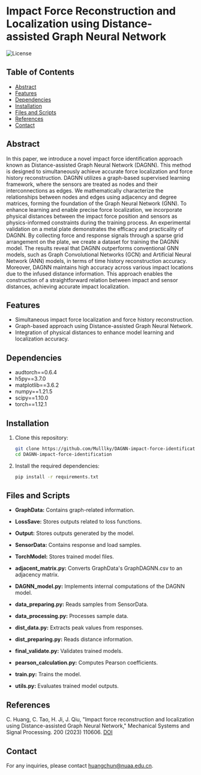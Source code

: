 # Impact Force Reconstruction and Localization using Distance-assisted Graph Neural Network

![License](https://img.shields.io/badge/License-MIT-green.svg)

## Table of Contents

- [Abstract](#abstract)
- [Features](#features)
- [Dependencies](#dependencies)
- [Installation](#installation)
- [Files and Scripts](#files-and-scripts)
- [References](#references)
- [Contact](#contact)

## Abstract

In this paper, we introduce a novel impact force identification approach known as Distance-assisted Graph Neural Network (DAGNN). This method is designed to simultaneously achieve accurate force localization and force history reconstruction. DAGNN utilizes a graph-based supervised learning framework, where the sensors are treated as nodes and their interconnections as edges. We mathematically characterize the relationships between nodes and edges using adjacency and degree matrices, forming the foundation of the Graph Neural Network (GNN). To enhance learning and enable precise force localization, we incorporate physical distances between the impact force position and sensors as physics-informed constraints during the training process. An experimental validation on a metal plate demonstrates the efficacy and practicality of DAGNN. By collecting force and response signals through a sparse grid arrangement on the plate, we create a dataset for training the DAGNN model. The results reveal that DAGNN outperforms conventional GNN models, such as Graph Convolutional Networks (GCN) and Artificial Neural Network (ANN) models, in terms of time history reconstruction accuracy. Moreover, DAGNN maintains high accuracy across various impact locations due to the infused distance information. This approach enables the construction of a straightforward relation between impact and sensor distances, achieving accurate impact localization.

## Features
- Simultaneous impact force localization and force history reconstruction.
- Graph-based approach using Distance-assisted Graph Neural Network.
- Integration of physical distances to enhance model learning and localization accuracy.

## Dependencies

- audtorch==0.6.4
- h5py==3.7.0
- matplotlib==3.6.2
- numpy==1.21.5
- scipy==1.10.0
- torch==1.12.1

## Installation

1. Clone this repository:

    ```bash
    git clone https://github.com/Mulllky/DAGNN-impact-force-identification.git
    cd DAGNN-impact-force-identification
    ```

2. Install the required dependencies:

    ```bash
    pip install -r requirements.txt
    ```

## Files and Scripts

- **GraphData:** Contains graph-related information.
- **LossSave:** Stores outputs related to loss functions.
- **Output:** Stores outputs generated by the model.
- **SensorData:** Contains response and load samples.
- **TorchModel:** Stores trained model files.

- **adjacent_matrix.py:** Converts GraphData's GraphDAGNN.csv to an adjacency matrix.
- **DAGNN_model.py:** Implements internal computations of the DAGNN model.
- **data_preparing.py:** Reads samples from SensorData.
- **data_processing.py:** Processes sample data.
- **dist_data.py:** Extracts peak values from responses.
- **dist_preparing.py:** Reads distance information.
- **final_validate.py:** Validates trained models.
- **pearson_calculation.py:** Computes Pearson coefficients.
- **train.py:** Trains the model.
- **utils.py:** Evaluates trained model outputs.

## References

C. Huang, C. Tao, H. Ji, J. Qiu, "Impact force reconstruction and localization using Distance-assisted Graph Neural Network," Mechanical Systems and Signal Processing. 200 (2023) 110606. [DOI](https://doi.org/10.1016/j.ymssp.2023.110606)

## Contact

For any inquiries, please contact [huangchun@nuaa.edu.cn](mailto:huangchun@nuaa.edu.cn).

